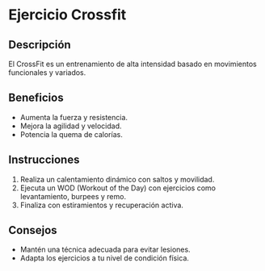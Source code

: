 # Ejercicio Crossfit

## Descripción
El CrossFit es un entrenamiento de alta intensidad basado en movimientos funcionales y variados.

## Beneficios
- Aumenta la fuerza y resistencia.
- Mejora la agilidad y velocidad.
- Potencia la quema de calorías.

## Instrucciones
1. Realiza un calentamiento dinámico con saltos y movilidad.
2. Ejecuta un WOD (Workout of the Day) con ejercicios como levantamiento, burpees y remo.
3. Finaliza con estiramientos y recuperación activa.

## Consejos
- Mantén una técnica adecuada para evitar lesiones.
- Adapta los ejercicios a tu nivel de condición física.